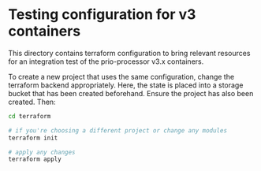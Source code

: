 # Testing configuration for v3 containers

This directory contains terraform configuration to bring relevant resources for
an integration test of the prio-processor v3.x containers.

To create a new project that uses the same configuration, change the terraform
backend appropriately. Here, the state is placed into a storage bucket that has
been created beforehand. Ensure the project has also been created. Then:

```bash
cd terraform

# if you're choosing a different project or change any modules
terraform init

# apply any changes
terraform apply
```
